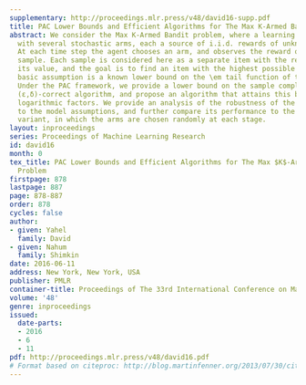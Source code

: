 ```yaml
---
supplementary: http://proceedings.mlr.press/v48/david16-supp.pdf
title: PAC Lower Bounds and Efficient Algorithms for The Max K-Armed Bandit Problem
abstract: We consider the Max K-Armed Bandit problem, where a learning agent is faced
  with several stochastic arms, each a source of i.i.d. rewards of unknown distribution.
  At each time step the agent chooses an arm, and observes the reward of the obtained
  sample. Each sample is considered here as a separate item with the reward designating
  its value, and the goal is to find an item with the highest possible value. Our
  basic assumption is a known lower bound on the \em tail function of the reward distributions.
  Under the PAC framework, we provide a lower bound on the sample complexity of any
  (ε,δ)-correct algorithm, and propose an algorithm that attains this bound up to
  logarithmic factors. We provide an analysis of the robustness of the proposed algorithm
  to the model assumptions, and further compare its performance to the simple non-adaptive
  variant, in which the arms are chosen randomly at each stage.
layout: inproceedings
series: Proceedings of Machine Learning Research
id: david16
month: 0
tex_title: PAC Lower Bounds and Efficient Algorithms for The Max $K$-Armed Bandit
  Problem
firstpage: 878
lastpage: 887
page: 878-887
order: 878
cycles: false
author:
- given: Yahel
  family: David
- given: Nahum
  family: Shimkin
date: 2016-06-11
address: New York, New York, USA
publisher: PMLR
container-title: Proceedings of The 33rd International Conference on Machine Learning
volume: '48'
genre: inproceedings
issued:
  date-parts:
  - 2016
  - 6
  - 11
pdf: http://proceedings.mlr.press/v48/david16.pdf
# Format based on citeproc: http://blog.martinfenner.org/2013/07/30/citeproc-yaml-for-bibliographies/
---
```


